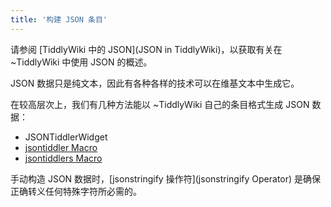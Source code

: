 ```yaml
---
title: '构建 JSON 条目'
---
```


请参阅 [TiddlyWiki 中的 JSON](JSON in TiddlyWiki)，以获取有关在 ~TiddlyWiki 中使用 JSON 的概述。

JSON 数据只是纯文本，因此有各种各样的技术可以在维基文本中生成它。

在较高层次上，我们有几种方法能以 ~TiddlyWiki 自己的条目格式生成 JSON 数据：

* JSONTiddlerWidget
* [jsontiddler Macro](#jsontiddler%20Macro)
* [jsontiddlers Macro](#jsontiddlers%20Macro)

手动构造 JSON 数据时，[jsonstringify 操作符](jsonstringify Operator) 是确保正确转义任何特殊字符所必需的。

